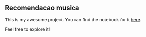 ## Recomendacao musica

This is my awesome project. You can find the notebook for it [here](https://colab.research.google.com/github/devluz2023/recomendacao_musica/blob/main/Recomendador_de_musicas.ipynb). 

Feel free to explore it!
